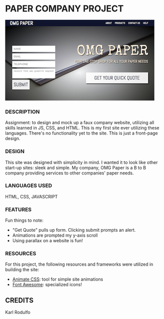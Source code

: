 # PAPER COMPANY PROJECT

![desktop](images/desktop.png)

### DESCRIPTION
Assignment: to design and mock up a faux company website, utilizing all skills learned in JS, CSS, and HTML.
This is my first site ever utilizing these languages. There's no functionality yet to the site. This is just a front-page design.

### DESIGN
This site was designed with simplicity in mind. I wanted it to look like other start-up sites: sleek and simple. My company, OMG Paper is a B to B company providing services to other companies' paper needs.

### LANGUAGES USED
HTML, CSS, JAVASCRIPT

### FEATURES
Fun things to note:

- "Get Quote" pulls up form. Clicking submit prompts an alert.
- Animations are prompted my y-axis scroll
- Using parallax on a website is fun!

### RESOURCES

For this project, the following resources and frameworks were utilized in building the site:

- [Animate CSS](https://daneden.github.io/animate.css/): tool for simple site animations
- [Font Awesome](https://fontawesome.com/icons?d=gallery): specialized icons!

## CREDITS
Karl Rodulfo
